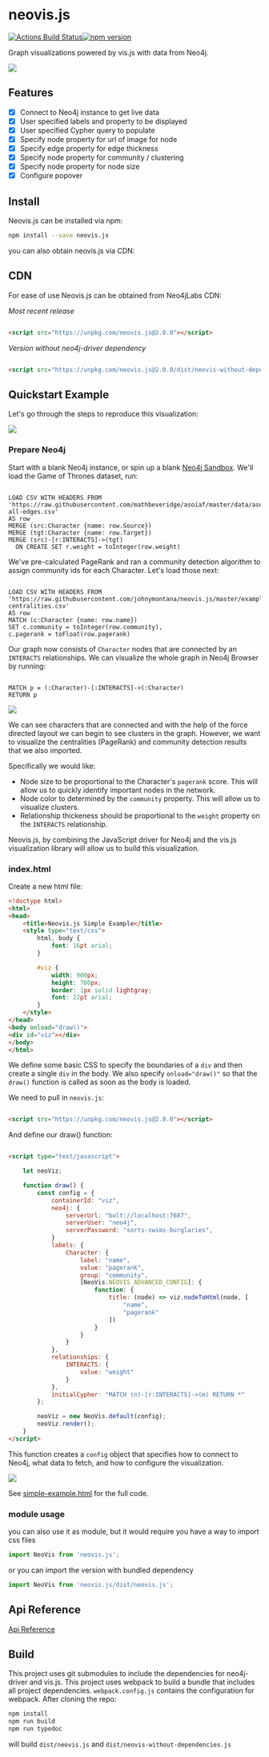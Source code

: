 # neovis.js

[![Actions Build Status](https://github.com/neo4j-contrib/neovis.js/workflows/CI/badge.svg?branch=master)]()[![npm version](https://badge.fury.io/js/neovis.js.svg)](https://badge.fury.io/js/neovis.js)

Graph visualizations powered by vis.js with data from Neo4j.

![](img/example-viz.png)

## Features

- [x] Connect to Neo4j instance to get live data
- [x] User specified labels and property to be displayed
- [x] User specified Cypher query to populate
- [x] Specify node property for url of image for node
- [x] Specify edge property for edge thickness
- [x] Specify node property for community / clustering
- [x] Specify node property for node size
- [x] Configure popover

## Install

Neovis.js can be installed via npm:

```bash
npm install --save neovis.js
```

you can also obtain neovis.js via CDN:

## CDN

For ease of use Neovis.js can be obtained from Neo4jLabs CDN:

*Most recent release*

```html

<script src="https://unpkg.com/neovis.js@2.0.0"></script>
```

*Version without neo4j-driver dependency*

```html

<script src="https://unpkg.com/neovis.js@2.0.0/dist/neovis-without-dependencies.js"></script>
```

## Quickstart Example

Let's go through the steps to reproduce this visualization:

![](img/example-viz.png)

### Prepare Neo4j

Start with a blank Neo4j instance, or spin up a blank [Neo4j Sandbox](https://neo4jsandbox.com). We'll load the Game of
Thrones dataset, run:

```cypher

LOAD CSV WITH HEADERS FROM 'https://raw.githubusercontent.com/mathbeveridge/asoiaf/master/data/asoiaf-all-edges.csv'
AS row
MERGE (src:Character {name: row.Source})
MERGE (tgt:Character {name: row.Target})
MERGE (src)-[r:INTERACTS]->(tgt)
  ON CREATE SET r.weight = toInteger(row.weight)
```

We've pre-calculated PageRank and ran a community detection algorithm to assign community ids for each Character. Let's
load those next:

```cypher

LOAD CSV WITH HEADERS FROM 'https://raw.githubusercontent.com/johnymontana/neovis.js/master/examples/data/got-centralities.csv'
AS row
MATCH (c:Character {name: row.name})
SET c.community = toInteger(row.community),
c.pagerank = toFloat(row.pagerank)
```

Our graph now consists of `Character` nodes that are connected by an `INTERACTS` relationships. We can visualize the
whole graph in Neo4j Browser by running:

```cypher

MATCH p = (:Character)-[:INTERACTS]->(:Character)
RETURN p
```

![](/img/got-neo4j-browser.png)

We can see characters that are connected and with the help of the force directed layout we can begin to see clusters in
the graph. However, we want to visualize the centralities (PageRank) and community detection results that we also
imported.

Specifically we would like:

* Node size to be proportional to the Character's `pagerank` score. This will allow us to quickly identify important
  nodes in the network.
* Node color to determined by the `community` property. This will allow us to visualize clusters.
* Relationship thickeness should be proportional to the `weight` property on the `INTERACTS` relationship.

Neovis.js, by combining the JavaScript driver for Neo4j and the vis.js visualization library will allow us to build this
visualization.

### index.html

Create a new html file:

```html
<!doctype html>
<html>
<head>
    <title>Neovis.js Simple Example</title>
    <style type="text/css">
        html, body {
            font: 16pt arial;
        }

        #viz {
            width: 900px;
            height: 700px;
            border: 1px solid lightgray;
            font: 22pt arial;
        }
    </style>
</head>
<body onload="draw()">
<div id="viz"></div>
</body>
</html>

```

We define some basic CSS to specify the boundaries of a `div` and then create a single `div` in the body. We also
specify `onload="draw()"` so that the `draw()` function is called as soon as the body is loaded.

We need to pull in `neovis.js`:

```html

<script src="https://unpkg.com/neovis.js@2.0.0"></script>
```

And define our draw() function:

```html

<script type="text/javascript">

    let neoViz;

    function draw() {
        const config = {
            containerId: "viz",
            neo4j: {
                serverUrl: "bolt://localhost:7687",
                serverUser: "neo4j",
                serverPassword: "sorts-swims-burglaries",
            }
            labels: {
                Character: {
                    label: "name",
                    value: "pagerank",
                    group: "community",
                    [NeoVis.NEOVIS_ADVANCED_CONFIG]: {
                        function: {
                            title: (node) => viz.nodeToHtml(node, [
                                "name",
                                "pagerank"
                            ])
                        }
                    }
                }
            },
            relationships: {
                INTERACTS: {
                    value: "weight"
                }
            },
            initialCypher: "MATCH (n)-[r:INTERACTS]->(m) RETURN *"
        };

        neoViz = new NeoVis.default(config);
        neoViz.render();
    }
</script>
```

This function creates a `config` object that specifies how to connect to Neo4j, what data to fetch, and how to configure
the visualization.

![](/img/example-viz.png)

See [simple-example.html](/examples/simple-example.html) for the full code.

### module usage

you can also use it as module, but it would require you have a way to import css files

```javascript
import NeoVis from 'neovis.js';
```

or you can import the version with bundled dependency

```javascript
import NeoVis from 'neovis.js/dist/neovis.js';
```

## Api Reference

[Api Reference](https://neo4j-contrib.github.io/neovis.js/modules.html)

## Build

This project uses git submodules to include the dependencies for neo4j-driver and vis.js. This project uses webpack to
build a bundle that includes all project dependencies. `webpack.config.js` contains the configuration for webpack. After
cloning the repo:

```bash
npm install
npm run build
npm run typedoc
```

will build `dist/neovis.js` and `dist/neovis-without-dependencies.js` 



